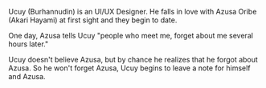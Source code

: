 Ucuy (Burhannudin) is an UI/UX Designer. He falls in love with Azusa Oribe (Akari Hayami) at first sight and they begin to date. 

One day, Azusa tells Ucuy "people who meet me, forget about me several hours later."

Ucuy doesn't believe Azusa, but by chance he realizes that he forgot about Azusa. So he won't forget Azusa, Ucuy begins to leave a note for himself and Azusa. 
<!---
ucuyinterface/ucuyinterface is a ✨ special ✨ repository because its `README.md` (this file) appears on your GitHub profile.
You can click the Preview link to take a look at your changes.
--->
